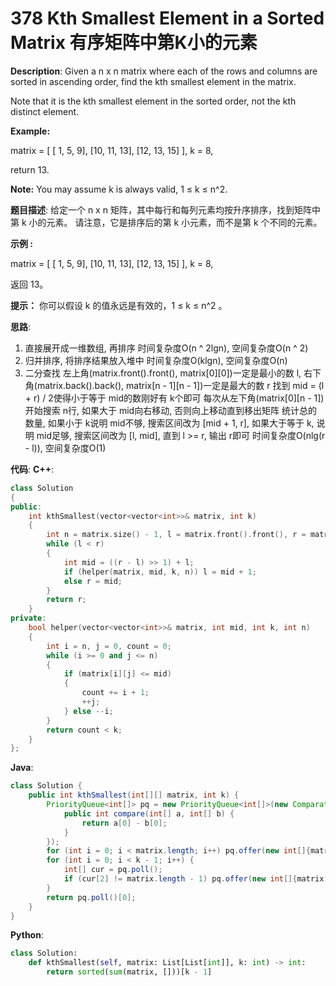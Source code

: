 # 378 Kth Smallest Element in a Sorted Matrix 有序矩阵中第K小的元素

__Description__:
Given a n x n matrix where each of the rows and columns are sorted in ascending order, find the kth smallest element in the matrix.

Note that it is the kth smallest element in the sorted order, not the kth distinct element.

__Example:__

matrix = [
   [ 1,  5,  9],
   [10, 11, 13],
   [12, 13, 15]
],
k = 8,

return 13.

__Note:__
You may assume k is always valid, 1 ≤ k ≤ n^2.

__题目描述__:
给定一个 n x n 矩阵，其中每行和每列元素均按升序排序，找到矩阵中第 k 小的元素。
请注意，它是排序后的第 k 小元素，而不是第 k 个不同的元素。

__示例 :__

matrix = [
   [ 1,  5,  9],
   [10, 11, 13],
   [12, 13, 15]
],
k = 8,

返回 13。

__提示：__
你可以假设 k 的值永远是有效的，1 ≤ k ≤ n^2 。

__思路__:

1. 直接展开成一维数组, 再排序
时间复杂度O(n ^ 2lgn), 空间复杂度O(n ^ 2)
2. 归并排序, 将排序结果放入堆中
时间复杂度O(klgn), 空间复杂度O(n)
3. 二分查找
左上角(matrix.front().front(), matrix[0][0])一定是最小的数 l, 右下角(matrix.back().back(), matrix[n - 1][n - 1])一定是最大的数 r
找到 mid = (l + r) / 2使得小于等于 mid的数刚好有 k个即可
每次从左下角(matrix[0][n - 1])开始搜索 n行, 如果大于 mid向右移动, 否则向上移动直到移出矩阵
统计总的数量, 如果小于 k说明 mid不够, 搜索区间改为 [mid + 1, r], 如果大于等于 k, 说明 mid足够, 搜索区间改为 [l, mid], 直到 l >= r, 输出 r即可
时间复杂度O(nlg(r - l)), 空间复杂度O(1)

__代码__:
__C++__:

```C++
class Solution 
{
public:
    int kthSmallest(vector<vector<int>>& matrix, int k) 
    {
        int n = matrix.size() - 1, l = matrix.front().front(), r = matrix.back().back();
        while (l < r)
        {
            int mid = ((r - l) >> 1) + l;
            if (helper(matrix, mid, k, n)) l = mid + 1;
            else r = mid;
        }
        return r;
    }
private:
    bool helper(vector<vector<int>>& matrix, int mid, int k, int n) 
    {
        int i = n, j = 0, count = 0;
        while (i >= 0 and j <= n) 
        {
            if (matrix[i][j] <= mid) 
            {
                count += i + 1;
                ++j;
            } else --i;
        }
        return count < k;
    }
};
```

__Java__:

```Java
class Solution {
    public int kthSmallest(int[][] matrix, int k) {
        PriorityQueue<int[]> pq = new PriorityQueue<int[]>(new Comparator<int[]>() {
            public int compare(int[] a, int[] b) {
                return a[0] - b[0];
            }
        });
        for (int i = 0; i < matrix.length; i++) pq.offer(new int[]{matrix[i][0], i, 0});
        for (int i = 0; i < k - 1; i++) {
            int[] cur = pq.poll();
            if (cur[2] != matrix.length - 1) pq.offer(new int[]{matrix[cur[1]][cur[2] + 1], cur[1], cur[2] + 1});
        }
        return pq.poll()[0];
    }
}
```

__Python__:

```Python
class Solution:
    def kthSmallest(self, matrix: List[List[int]], k: int) -> int:
        return sorted(sum(matrix, []))[k - 1]
```
